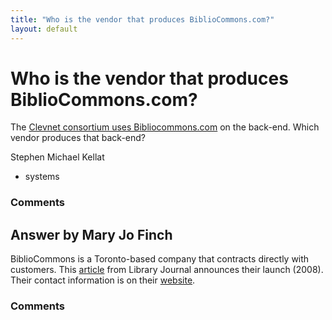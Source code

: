 ```yaml
---
title: "Who is the vendor that produces BiblioCommons.com?"
layout: default
---
```

Who is the vendor that produces BiblioCommons.com?
=====================
The [Clevnet consortium uses
Bibliocommons.com](http://clevnet.bibliocommons.com) on the back-end.
Which vendor produces that back-end?

Stephen Michael Kellat

<ul class="tags"><li class="tag">systems</li></ul>

### Comments ###


Answer by Mary Jo Finch
----------------
BiblioCommons is a Toronto-based company that contracts directly with
customers. This
[article](http://www.libraryjournal.com/article/CA6579748.html) from
Library Journal announces their launch (2008). Their contact information
is on their
[website](http://www.bibliocommons.com/about/contact/general).

### Comments ###

